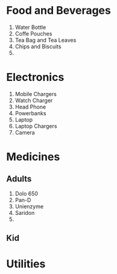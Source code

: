# Food and Beverages 
1. Water Bottle
2. Coffe Pouches
3. Tea Bag and Tea Leaves
4. Chips and Biscuits
5. 

# Electronics
1. Mobile Chargers
2. Watch Charger
3. Head Phone
4. Powerbanks
5. Laptop
6. Laptop Chargers
7. Camera

# Medicines
## Adults
1. Dolo 650
2. Pan-D
3. Unienzyme
4. Saridon
5. 


## Kid


# Utilities
